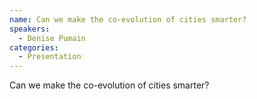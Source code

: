 ```yaml
--- 
name: Can we make the co-evolution of cities smarter? 
speakers: 
  - Denise Pumain
categories:
  - Presentation
---
```


Can we make the co-evolution of cities smarter?